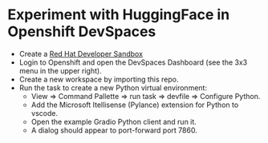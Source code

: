 # Experiment with HuggingFace in Openshift DevSpaces

- Create a [Red Hat Developer Sandbox](https://developers.redhat.com)
- Login to Openshift and open the DevSpaces Dashboard (see the 3x3 menu in the upper right).
- Create a new workspace by importing this repo.
- Run the task to create a new Python virtual environment:
  - View => Command Pallette => run task => devfile => Configure Python.
  - Add the Microsoft Itellisense (Pylance) extension for Python to vscode.
  - Open the example Gradio Python client and run it.
  - A dialog should appear to port-forward port 7860.
